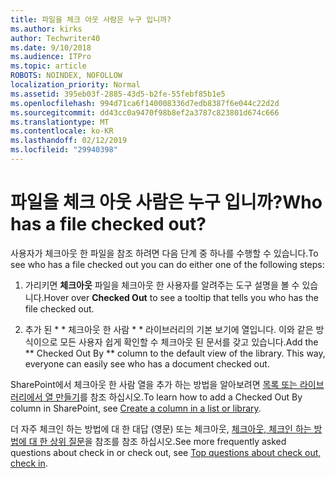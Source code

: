 ```yaml
---
title: 파일을 체크 아웃 사람은 누구 입니까?
ms.author: kirks
author: Techwriter40
ms.date: 9/10/2018
ms.audience: ITPro
ms.topic: article
ROBOTS: NOINDEX, NOFOLLOW
localization_priority: Normal
ms.assetid: 395eb03f-2885-43d5-b2fe-55febf85b1e5
ms.openlocfilehash: 994d71ca6f140008336d7edb8387f6e044c22d2d
ms.sourcegitcommit: dd43cc0a9470f98b8ef2a3787c823801d674c666
ms.translationtype: MT
ms.contentlocale: ko-KR
ms.lasthandoff: 02/12/2019
ms.locfileid: "29940398"
---
```

# <a name="who-has-a-file-checked-out"></a><span data-ttu-id="c50fb-102">파일을 체크 아웃 사람은 누구 입니까?</span><span class="sxs-lookup"><span data-stu-id="c50fb-102">Who has a file checked out?</span></span>

<span data-ttu-id="c50fb-103">사용자가 체크아웃 한 파일을 참조 하려면 다음 단계 중 하나를 수행할 수 있습니다.</span><span class="sxs-lookup"><span data-stu-id="c50fb-103">To see who has a file checked out you can do either one of the following steps:</span></span>
  
1. <span data-ttu-id="c50fb-104">가리키면 **체크아웃** 파일을 체크아웃 한 사용자를 알려주는 도구 설명을 볼 수 있습니다.</span><span class="sxs-lookup"><span data-stu-id="c50fb-104">Hover over **Checked Out** to see a tooltip that tells you who has the file checked out.</span></span> 
    
2. <span data-ttu-id="c50fb-p101">추가 된 \* \* 체크아웃 한 사람 \* \* 라이브러리의 기본 보기에 열입니다. 이와 같은 방식이으로 모든 사용자 쉽게 확인할 수 체크아웃 된 문서를 갖고 있습니다.</span><span class="sxs-lookup"><span data-stu-id="c50fb-p101">Add the \*\* Checked Out By \*\* column to the default view of the library. This way, everyone can easily see who has a document checked out.</span></span> 
    
<span data-ttu-id="c50fb-107">SharePoint에서 체크아웃 한 사람 열을 추가 하는 방법을 알아보려면 [목록 또는 라이브러리에서 열 만들기](https://go.microsoft.com/fwlink/?linkid=2019591)를 참조 하십시오.</span><span class="sxs-lookup"><span data-stu-id="c50fb-107">To learn how to add a Checked Out By column in SharePoint, see [Create a column in a list or library](https://go.microsoft.com/fwlink/?linkid=2019591).</span></span> 
  
<span data-ttu-id="c50fb-108">더 자주 체크인 하는 방법에 대 한 대답 (영문) 또는 체크아웃, [체크아웃, 체크인 하는 방법에 대 한 상위 질문](https://go.microsoft.com/fwlink/?linkid=2018786)을 참조를 참조 하십시오.</span><span class="sxs-lookup"><span data-stu-id="c50fb-108">See more frequently asked questions about check in or check out, see [Top questions about check out, check in](https://go.microsoft.com/fwlink/?linkid=2018786).</span></span>
  

